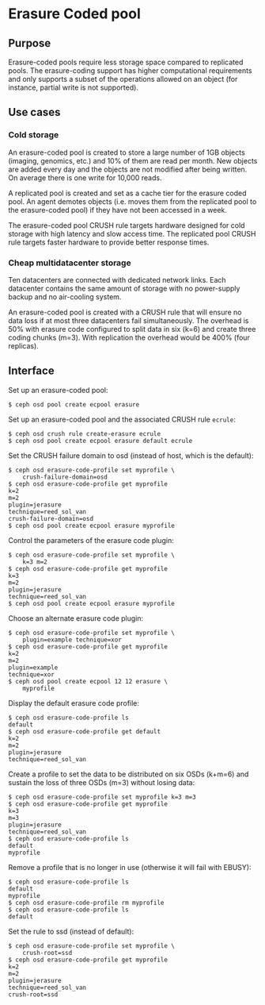 # Erasure Coded pool

## Purpose

Erasure-coded pools require less storage space compared to replicated
pools. The erasure-coding support has higher computational requirements
and only supports a subset of the operations allowed on an object (for
instance, partial write is not supported).

## Use cases

### Cold storage

An erasure-coded pool is created to store a large number of 1GB objects
(imaging, genomics, etc.) and 10% of them are read per month. New
objects are added every day and the objects are not modified after being
written. On average there is one write for 10,000 reads.

A replicated pool is created and set as a cache tier for the erasure
coded pool. An agent demotes objects (i.e. moves them from the
replicated pool to the erasure-coded pool) if they have not been
accessed in a week.

The erasure-coded pool CRUSH rule targets hardware designed for cold
storage with high latency and slow access time. The replicated pool
CRUSH rule targets faster hardware to provide better response times.

### Cheap multidatacenter storage

Ten datacenters are connected with dedicated network links. Each
datacenter contains the same amount of storage with no power-supply
backup and no air-cooling system.

An erasure-coded pool is created with a CRUSH rule that will ensure no
data loss if at most three datacenters fail simultaneously. The overhead
is 50% with erasure code configured to split data in six (k=6) and
create three coding chunks (m=3). With replication the overhead would be
400% (four replicas).

## Interface

Set up an erasure-coded pool:

    $ ceph osd pool create ecpool erasure

Set up an erasure-coded pool and the associated CRUSH rule `ecrule`:

    $ ceph osd crush rule create-erasure ecrule
    $ ceph osd pool create ecpool erasure default ecrule

Set the CRUSH failure domain to osd (instead of host, which is the
default):

    $ ceph osd erasure-code-profile set myprofile \
        crush-failure-domain=osd
    $ ceph osd erasure-code-profile get myprofile
    k=2
    m=2
    plugin=jerasure
    technique=reed_sol_van
    crush-failure-domain=osd
    $ ceph osd pool create ecpool erasure myprofile

Control the parameters of the erasure code plugin:

    $ ceph osd erasure-code-profile set myprofile \
        k=3 m=2
    $ ceph osd erasure-code-profile get myprofile
    k=3
    m=2
    plugin=jerasure
    technique=reed_sol_van
    $ ceph osd pool create ecpool erasure myprofile

Choose an alternate erasure code plugin:

    $ ceph osd erasure-code-profile set myprofile \
        plugin=example technique=xor
    $ ceph osd erasure-code-profile get myprofile
    k=2
    m=2
    plugin=example
    technique=xor
    $ ceph osd pool create ecpool 12 12 erasure \
        myprofile

Display the default erasure code profile:

    $ ceph osd erasure-code-profile ls
    default
    $ ceph osd erasure-code-profile get default
    k=2
    m=2
    plugin=jerasure
    technique=reed_sol_van

Create a profile to set the data to be distributed on six OSDs (k+m=6)
and sustain the loss of three OSDs (m=3) without losing data:

    $ ceph osd erasure-code-profile set myprofile k=3 m=3
    $ ceph osd erasure-code-profile get myprofile
    k=3
    m=3
    plugin=jerasure
    technique=reed_sol_van
    $ ceph osd erasure-code-profile ls
    default
    myprofile

Remove a profile that is no longer in use (otherwise it will fail with
EBUSY):

    $ ceph osd erasure-code-profile ls
    default
    myprofile
    $ ceph osd erasure-code-profile rm myprofile
    $ ceph osd erasure-code-profile ls
    default

Set the rule to ssd (instead of default):

    $ ceph osd erasure-code-profile set myprofile \
        crush-root=ssd
    $ ceph osd erasure-code-profile get myprofile
    k=2
    m=2
    plugin=jerasure
    technique=reed_sol_van
    crush-root=ssd

